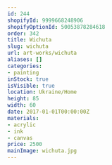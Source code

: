 ```yaml
---
id: 244
shopifyId: 9999668248906
shopifyOptionId: 50053878284618
order: 342
title: Wichuta
slug: wichuta
url: art-works/wichuta
aliases: []
categories:
- painting
inStock: true
isVisible: true
location: Ukraine/Home
height: 85
width: 60
date: 2017-01-01T00:00:00Z
materials:
- acrylic
- ink
- canvas
price: 2500
mainImage: wichuta.jpg
---
```

